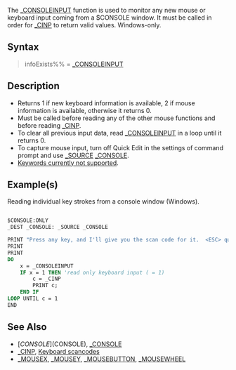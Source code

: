 The [_CONSOLEINPUT](_CONSOLEINPUT) function is used to monitor any new mouse or keyboard input coming from a $CONSOLE window. It must be called in order for [_CINP](_CINP) to return valid values. Windows-only.

## Syntax

> infoExists%% = [_CONSOLEINPUT](_CONSOLEINPUT)

## Description

* Returns 1 if new keyboard information is available, 2 if mouse information is available, otherwise it returns 0.
* Must be called before reading any of the other mouse functions and before reading [_CINP](_CINP).
* To clear all previous input data, read [_CONSOLEINPUT](_CONSOLEINPUT) in a loop until it returns 0.
* To capture mouse input, turn off Quick Edit in the settings of command prompt and use [_SOURCE](_SOURCE) [_CONSOLE](_CONSOLE).
* [Keywords currently not supported](Keywords-currently-not-supported-by-QB64).

## Example(s)

Reading individual key strokes from a console window (Windows).

```vb

$CONSOLE:ONLY
_DEST _CONSOLE: _SOURCE _CONSOLE

PRINT "Press any key, and I'll give you the scan code for it.  <ESC> quits the demo."
PRINT
PRINT
DO
    x = _CONSOLEINPUT
    IF x = 1 THEN 'read only keyboard input ( = 1)
        c = _CINP
        PRINT c;
    END IF
LOOP UNTIL c = 1
END

```

## See Also

* [$CONSOLE]($CONSOLE), [_CONSOLE](_CONSOLE)
* [_CINP](_CINP), [Keyboard scancodes](Keyboard-scancodes)
* [_MOUSEX](_MOUSEX), [_MOUSEY](_MOUSEY), [_MOUSEBUTTON](_MOUSEBUTTON), [_MOUSEWHEEL](_MOUSEWHEEL)
